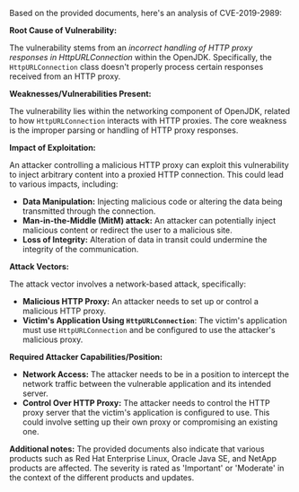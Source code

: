 Based on the provided documents, here's an analysis of CVE-2019-2989:

**Root Cause of Vulnerability:**

The vulnerability stems from an *incorrect handling of HTTP proxy responses in HttpURLConnection* within the OpenJDK. Specifically, the `HttpURLConnection` class doesn't properly process certain responses received from an HTTP proxy.

**Weaknesses/Vulnerabilities Present:**

The vulnerability lies within the networking component of OpenJDK, related to how `HttpURLConnection` interacts with HTTP proxies. The core weakness is the improper parsing or handling of HTTP proxy responses.

**Impact of Exploitation:**

An attacker controlling a malicious HTTP proxy can exploit this vulnerability to inject arbitrary content into a proxied HTTP connection. This could lead to various impacts, including:
*   **Data Manipulation:** Injecting malicious code or altering the data being transmitted through the connection.
*   **Man-in-the-Middle (MitM) attack:** An attacker can potentially inject malicious content or redirect the user to a malicious site.
*   **Loss of Integrity:** Alteration of data in transit could undermine the integrity of the communication.

**Attack Vectors:**

The attack vector involves a network-based attack, specifically:
*   **Malicious HTTP Proxy:** An attacker needs to set up or control a malicious HTTP proxy.
*  **Victim's Application Using `HttpURLConnection`**:  The victim's application must use `HttpURLConnection` and be configured to use the attacker's malicious proxy.

**Required Attacker Capabilities/Position:**

*   **Network Access:** The attacker needs to be in a position to intercept the network traffic between the vulnerable application and its intended server.
*   **Control Over HTTP Proxy:**  The attacker needs to control the HTTP proxy server that the victim's application is configured to use. This could involve setting up their own proxy or compromising an existing one.

**Additional notes:**
The provided documents also indicate that various products such as Red Hat Enterprise Linux, Oracle Java SE, and NetApp products are affected. The severity is rated as 'Important' or 'Moderate' in the context of the different products and updates.